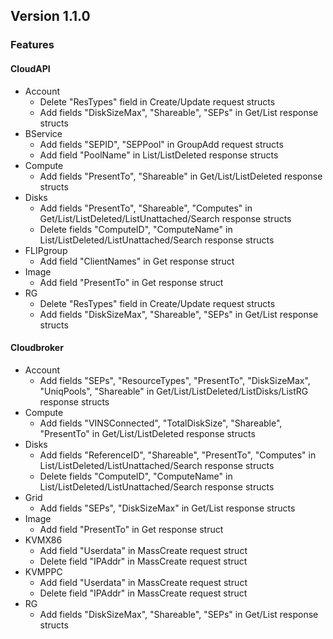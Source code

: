 ## Version 1.1.0

### Features

#### CloudAPI

- Account
  - Delete "ResTypes" field in Create/Update request structs
  - Add fields "DiskSizeMax", "Shareable", "SEPs" in Get/List response structs
- BService
  - Add fields "SEPID", "SEPPool" in GroupAdd request structs
  - Add field "PoolName" in List/ListDeleted response structs
- Compute
  - Add fields "PresentTo", "Shareable" in Get/List/ListDeleted response structs
- Disks
  - Add fields "PresentTo", "Shareable", "Computes" in Get/List/ListDeleted/ListUnattached/Search response structs
  - Delete fields "ComputeID", "ComputeName" in List/ListDeleted/ListUnattached/Search response structs
- FLIPgroup
  - Add field "ClientNames" in Get response struct
- Image
  - Add field "PresentTo" in Get response struct
- RG
  - Delete "ResTypes" field in Create/Update request structs
  - Add fields "DiskSizeMax", "Shareable", "SEPs" in Get/List response structs

#### Cloudbroker

- Account
  - Add fields "SEPs", "ResourceTypes", "PresentTo", "DiskSizeMax", "UniqPools", "Shareable" in Get/List/ListDeleted/ListDisks/ListRG response structs
- Compute
  - Add fields "VINSConnected", "TotalDiskSize", "Shareable", "PresentTo" in Get/List/ListDeleted response structs
- Disks
  - Add fields "ReferenceID", "Shareable", "PresentTo", "Computes" in List/ListDeleted/ListUnattached/Search response structs
  - Delete fields "ComputeID", "ComputeName" in List/ListDeleted/ListUnattached/Search response structs
- Grid
  - Add fields "SEPs", "DiskSizeMax" in Get/List response structs
- Image
  - Add field "PresentTo" in Get response struct
- KVMX86
  - Add field "Userdata" in MassCreate request struct
  - Delete field "IPAddr" in MassCreate request struct
- KVMPPC
  - Add field "Userdata" in MassCreate request struct
  - Delete field "IPAddr" in MassCreate request struct
- RG
  - Add fields "DiskSizeMax", "Shareable", "SEPs" in Get/List response structs
